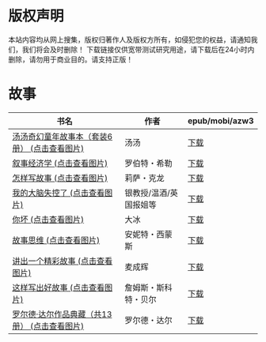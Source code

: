 # 版权声明

本站内容均从网上搜集，版权归著作人及版权方所有，如侵犯您的权益，请通知我们，我们将会及时删除！ 下载链接仅供宽带测试研究用途，请下载后在24小时内删除，请勿用于商业目的。请支持正版！

# 故事

| 书名 | 作者 | epub/mobi/azw3 |
| --- | --- | --- |
| [汤汤奇幻童年故事本（套装6册） (点击查看图片)](https://www.dushupai.com/attachment/2024/06/12/7d890146bf28b79c.jpg) | 汤汤 | [下载](https://url89.ctfile.com/f/31084289-1375497934-ca2e7b?p=8866) |
| [叙事经济学 (点击查看图片)](https://www.dushupai.com/attachment/2024/06/09/da5ab286578337c6.jpg) | 罗伯特・希勒 | [下载](https://url89.ctfile.com/f/31084289-1356990217-d9a829?p=8866) |
| [怎样写故事 (点击查看图片)](https://www.dushupai.com/attachment/2024/06/09/0112a0e4ee34b24c.jpg) | 莉萨・克龙 | [下载](https://url89.ctfile.com/f/31084289-1357054225-f88c8b?p=8866) |
| [我的大脑失控了 (点击查看图片)](https://www.dushupai.com/attachment/2024/06/06/02b9db949d1aa449.jpg) | 银教授/温酒/英国报姐等 | [下载](https://url89.ctfile.com/f/31084289-1357032685-82f30e?p=8866) |
| [你坏 (点击查看图片)](https://www.dushupai.com/attachment/2024/06/04/ae169eae22034b9e.jpg) | 大冰 | [下载](https://url89.ctfile.com/f/31084289-1357022809-a0e444?p=8866) |
| [故事思维 (点击查看图片)](https://www.dushupai.com/attachment/2024/06/03/af72f3f83e3b87db.jpg) | 安妮特・西蒙斯 | [下载](https://url89.ctfile.com/f/31084289-1357016149-fef684?p=8866) |
| [讲出一个精彩故事 (点击查看图片)](https://www.dushupai.com/attachment/2024/06/03/1f330d8bdb1b4a9b.jpg) | 麦成辉 | [下载](https://url89.ctfile.com/f/31084289-1357015117-2867de?p=8866) |
| [这样写出好故事 (点击查看图片)](https://www.dushupai.com/attachment/2024/06/02/218eb91d89d051ec.jpg) | 詹姆斯・斯科特・贝尔 | [下载](https://url89.ctfile.com/f/31084289-1357011034-28e8b6?p=8866) |
| [罗尔德·达尔作品典藏（共13册） (点击查看图片)](https://www.dushupai.com/attachment/2024/06/02/16916785229967fe.jpg) | 罗尔德・达尔 | [下载](https://url89.ctfile.com/f/31084289-1357010074-32fff4?p=8866) |
